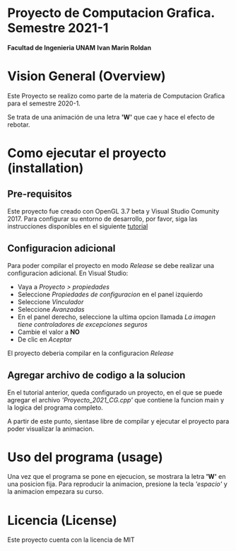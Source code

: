 # Proyecto de Computacion Grafica. Semestre 2021-1
**Facultad de Ingenieria UNAM**
**Ivan Marin Roldan**

# Vision General (Overview)

Este Proyecto se realizo como parte de la materia de Computacion Grafica para el semestre 2020-1.

Se trata de una animación de una letra **'W'** que cae y hace el efecto de rebotar.

# Como ejecutar el proyecto (installation)

## Pre-requisitos

Este proyecto fue creado con OpenGL 3.7 beta y Visual Studio Comunity 2017. Para configurar su entorno de desarrollo, por favor, siga las instrucciones disponibles en el siguiente [tutorial](https://www.absingh.com/opengl/)

## Configuracion adicional
Para poder compilar el proyecto en modo *Release* se debe realizar una configuracion adicional. En Visual Studio:

* Vaya a *Proyecto > propiedades*
* Seleccione *Propiedades de configuracion* en el panel izquierdo
* Seleccione *Vinculador*
* Seleccione *Avanzadas*
* En el panel derecho, seleccione la ultima opcion llamada *La imagen tiene controladores de excepciones seguros*
* Cambie el valor a **NO**
* De clic en *Aceptar*

El proyecto deberia compilar en la configuracion *Release*

## Agregar archivo de codigo a la solucion

En el tutorial anterior, queda configurado un proyecto, en el que se puede agregar el archivo _'Proyecto_2021_CG.cpp'_ que contiene la funcion main y la logica del programa completo.

A partir de este punto, sientase libre de compilar y ejecutar el proyecto para poder visualizar la animacion.

# Uso del programa (usage)

Una vez que el programa se pone en ejecucion, se mostrara la letra **'W'** en una posicion fija. Para reproducir la animacion, presione la tecla *'espacio'* y la animacion empezara su curso.

# Licencia (License)

Este proyecto cuenta con la licencia de MIT
